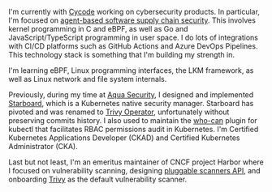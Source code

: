 I'm currently with [Cycode] working on cybersecurity products. In particular, I'm focused on [agent-based software supply chain security].
This involves kernel programming in C and eBPF, as well as Go and JavaScript/TypeScript programming in user space.
I do lots of integrations with CI/CD platforms such as GitHub Actions and Azure DevOps Pipelines.
This technology stack is something that I'm building my strength in.

I'm learning eBPF, Linux programming interfaces, the LKM framework, as well as Linux network and file system internals.

Previously, during my time at [Aqua Security], I designed and implemented [Starboard], which is a Kubernetes native security manager. Starboard has pivoted and was renamed to [Trivy Operator], unfortunately without preserving commits history. I also used to maintain the [who-can] plugin for kubectl that facilitates RBAC permissions audit in Kubernetes. I'm Certified Kubernetes Applications Developer (CKAD) and Certified Kubernetes Administrator (CKA).

Last but not least, I'm an emeritus maintainer of CNCF project Harbor where I focused on vulnerability scanning, designing [pluggable scanners API], and onboarding [Trivy] as the default vulnerability scanner.

[Cycode]: https://github.com/CycodeLabs/
[agent-based software supply chain security]: https://cycode.com/blog/introducing-cimon-build-hardening/
[Aqua Security]: https://github.com/aquasecurity/
[Starboard]: https://github.com/aquasecurity/starboard/
[Trivy Operator]: https://github.com/aquasecurity/trivy-operator/
[who-can]: https://github.com/aquasecurity/kubectl-who-can/
[pluggable scanners API]: https://github.com/goharbor/pluggable-scanner-spec/
[Trivy]: https://github.com/aquasecurity/harbor-scanner-trivy/
